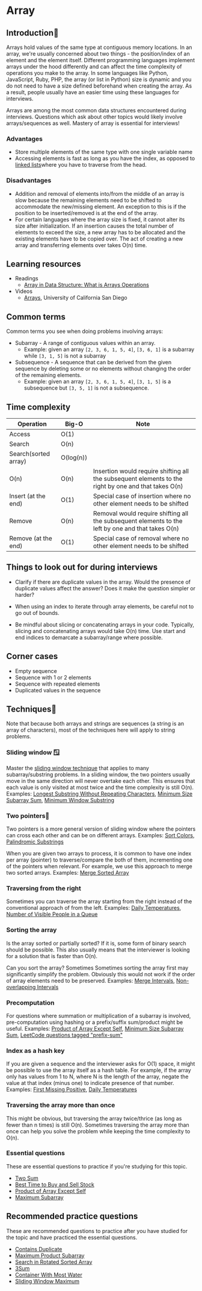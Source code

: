 # Array

## Introduction📔

Arrays hold values of the same type at contiguous memory locations. In an array, we're usually concerned about two things - the position/index of an element and the element itself. Different programming languages implement arrays under the hood differently and can affect the time complexity of operations you make to the array. In some languages like Python, JavaScript, Ruby, PHP, the array (or list in Python) size is dynamic and you do not need to have a size defined beforehand when creating the array. As a result, people usually have an easier time using these languages for interviews.

Arrays are among the most common data structures encountered during interviews. Questions which ask about other topics would likely involve arrays/sequences as well. Mastery of array is essential for interviews!

### Advantages

- Store multiple elements of the same type with one single variable name
- Accessing elements is fast as long as you have the index, as opposed to [linked lists](https://www.instagram.com/)where you have to traverse from the head.

### Disadvantages

- Addition and removal of elements into/from the middle of an array is slow because the remaining elements need to be shifted to accommodate the new/missing element. An exception to this is if the position to be inserted/removed is at the end of the array.
- For certain languages where the array size is fixed, it cannot alter its size after initialization. If an insertion causes the total number of elements to exceed the size, a new array has to be allocated and the existing elements have to be copied over. The act of creating a new array and transferring elements over takes O(n) time.

## Learning resources

- Readings
  - [Array in Data Structure: What is Arrays Operations](https://www.w3schools.in/data-structures/data-structures-arrays)
- Videos
  - [Arrays](https://www.coursera.org/lecture/data-structures/arrays-OsBSF), University of California San Diego

## Common terms

Common terms you see when doing problems involving arrays:

- Subarray - A range of contiguous values within an array.
  - Example: given an array `[2, 3, 6, 1, 5, 4]`, `[3, 6, 1]` is a subarray while `[3, 1, 5]` is not a subarray
- Subsequence - A sequence that can be derived from the given sequence by deleting some or no elements without changing the order of the remaining elements.
  - Example: given an array `[2, 3, 6, 1, 5, 4]`, `[3, 1, 5]` is a subsequence but `[3, 5, 1]` is not a subsequence.

## Time complexity

| Operation            | Big-O     | Note                                                                                                 |
| -------------------- | --------- | ---------------------------------------------------------------------------------------------------- |
| Access               | O(1)      |                                                                                                      |
| Search               | O(n)      |                                                                                                      |
| Search(sorted array) | O(log(n)) |                                                                                                      |
| O(n)                 | O(n)      | Insertion would require shifting all the subsequent elements to the right by one and that takes O(n) |
| Insert (at the end)  | O(1)      | Special case of insertion where no other element needs to be shifted                                 |
| Remove               | O(n)      | Removal would require shifting all the subsequent elements to the left by one and that takes O(n)    |
| Remove (at the end)  | O(1)      | Special case of removal where no other element needs to be shifted                                   |

## Things to look out for during interviews

- Clarify if there are duplicate values in the array. Would the presence of duplicate values affect the answer? Does it make the question simpler or harder?

- When using an index to iterate through array elements, be careful not to go out of bounds.
- Be mindful about slicing or concatenating arrays in your code. Typically, slicing and concatenating arrays would take O(n) time. Use start and end indices to demarcate a subarray/range where possible.

## Corner cases

- Empty sequence
- Sequence with 1 or 2 elements
- Sequence with repeated elements
- Duplicated values in the sequence

## Techniques🐍

Note that because both arrays and strings are sequences (a string is an array of characters), most of the techniques here will apply to string problems.

### Sliding window 🪟

Master the [sliding window technique](https://leetcode.com/problems/minimum-window-substring/solutions/26808/here-is-a-10-line-template-that-can-solve-most-substring-problems/) that applies to many subarray/substring problems. In a sliding window, the two pointers usually move in the same direction will never overtake each other. This ensures that each value is only visited at most twice and the time complexity is still O(n). Examples: [Longest Substring Without Repeating Characters](https://leetcode.com/problems/longest-substring-without-repeating-characters/), [Minimum Size Subarray Sum](https://leetcode.com/problems/minimum-size-subarray-sum/), [Minimum Window Substring](https://leetcode.com/problems/minimum-window-substring/)

### Two pointers🫵

Two pointers is a more general version of sliding window where the pointers can cross each other and can be on different arrays. Examples: [Sort Colors](https://leetcode.com/problems/sort-colors/), [Palindromic Substrings](https://leetcode.com/problems/palindromic-substrings/)

When you are given two arrays to process, it is common to have one index per array (pointer) to traverse/compare the both of them, incrementing one of the pointers when relevant. For example, we use this approach to merge two sorted arrays. Examples: [Merge Sorted Array](https://leetcode.com/problems/merge-sorted-array/)

### Traversing from the right

Sometimes you can traverse the array starting from the right instead of the conventional approach of from the left. Examples: [Daily Temperatures](https://leetcode.com/problems/daily-temperatures/), [Number of Visible People in a Queue](https://leetcode.com/problems/number-of-visible-people-in-a-queue/)

### Sorting the array

Is the array sorted or partially sorted? If it is, some form of binary search should be possible. This also usually means that the interviewer is looking for a solution that is faster than O(n).

Can you sort the array? Sometimes Sometimes sorting the array first may significantly simplify the problem. Obviously this would not work if the order of array elements need to be preserved. Examples: [Merge Intervals](https://leetcode.com/problems/merge-intervals/), [Non-overlapping Intervals](https://leetcode.com/problems/non-overlapping-intervals/)

### Precomputation

For questions where summation or multiplication of a subarray is involved, pre-computation using hashing or a prefix/suffix sum/product might be useful. Examples: [Product of Array Except Self](https://leetcode.com/problems/product-of-array-except-self/), [Minimum Size Subarray Sum](https://leetcode.com/problems/minimum-size-subarray-sum/), [LeetCode questions tagged "prefix-sum"](https://leetcode.com/tag/prefix-sum/)

### Index as a hash key

If you are given a sequence and the interviewer asks for O(1) space, it might be possible to use the array itself as a hash table. For example, if the array only has values from 1 to N, where N is the length of the array, negate the value at that index (minus one) to indicate presence of that number. Examples: [First Missing Positive](https://leetcode.com/problems/first-missing-positive/), [Daily Temperatures](https://leetcode.com/problems/daily-temperatures/)

### Traversing the array more than once

This might be obvious, but traversing the array twice/thrice (as long as fewer than n times) is still O(n). Sometimes traversing the array more than once can help you solve the problem while keeping the time complexity to O(n).

### Essential questions

These are essential questions to practice if you're studying for this topic.

- [Two Sum](/problems/two-sum)
- [Best Time to Buy and Sell Stock](/problems/two-sum)
- [Product of Array Except Self](/problems/two-sum)
- [Maximum Subarray](/problems/two-sum)

## Recommended practice questions

These are recommended questions to practice after you have studied for the topic and have practiced the essential questions.

- [Contains Duplicate](https://leetcode.com/problems/contains-duplicate/)
- [Maximum Product Subarray](/problems/two-sum)
- [Search in Rotated Sorted Array](/problems/two-sum)
- [3Sum](/problems/two-sum)
- [Container With Most Water](/problems/two-sum)
- [Sliding Window Maximum](/problems/two-sum)
